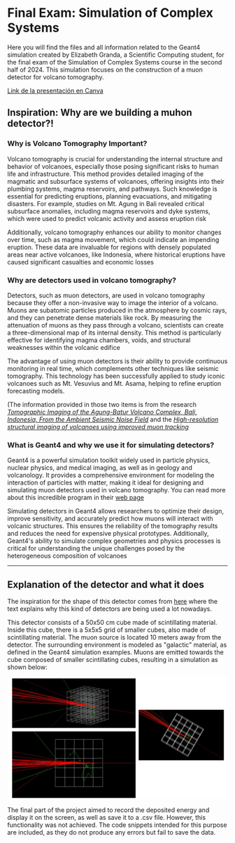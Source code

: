 # **Final Exam: Simulation of Complex Systems**


Here you will find the files and all information related to the Geant4 simulation created by Elizabeth Granda, a Scientific Computing student, for the final exam of the Simulation of Complex Systems course in the second half of 2024. This simulation focuses on the construction of a muon detector for volcano tomography.

[Link de la presentación en Canva](https://www.canva.com/design/DAGW4CJ7gSg/CJsNtLANxw6dSrHOeNcrtg/edit?utm_content=DAGW4CJ7gSg&utm_campaign=designshare&utm_medium=link2&utm_source=sharebutton)

## **Inspiration: Why are we building a muhon detector?!**

### **Why is Volcano Tomography Important?**


Volcano tomography is crucial for understanding the internal structure and behavior of volcanoes, especially those posing significant risks to human life and infrastructure. This method provides detailed imaging of the magmatic and subsurface systems of volcanoes, offering insights into their plumbing systems, magma reservoirs, and pathways. Such knowledge is essential for predicting eruptions, planning evacuations, and mitigating disasters. For example, studies on Mt. Agung in Bali revealed critical subsurface anomalies, including magma reservoirs and dyke systems, which were used to predict volcanic activity and assess eruption risk

Additionally, volcano tomography enhances our ability to monitor changes over time, such as magma movement, which could indicate an impending eruption. These data are invaluable for regions with densely populated areas near active volcanoes, like Indonesia, where historical eruptions have caused significant casualties and economic losses


### **Why are detectors used in volcano tomography?**


Detectors, such as muon detectors, are used in volcano tomography because they offer a non-invasive way to image the interior of a volcano. Muons are subatomic particles produced in the atmosphere by cosmic rays, and they can penetrate dense materials like rock. By measuring the attenuation of muons as they pass through a volcano, scientists can create a three-dimensional map of its internal density. This method is particularly effective for identifying magma chambers, voids, and structural weaknesses within the volcanic edifice

The advantage of using muon detectors is their ability to provide continuous monitoring in real time, which complements other techniques like seismic tomography. This technology has been successfully applied to study iconic volcanoes such as Mt. Vesuvius and Mt. Asama, helping to refine eruption forecasting models.



(The information provided in those two items is from the research [*Tomographic Imaging of the Agung-Batur Volcano Complex, Bali, Indonesia, From the Ambient Seismic Noise Field*](https://www.frontiersin.org/journals/earth-science/articles/10.3389/feart.2020.00043/full) and the [*High-resolution structural imaging of volcanoes using improved muon tracking*](https://academic.oup.com/gji/article/235/2/1138/7219314)

### **What is Geant4 and why we use it for simulating detectors?**


Geant4 is a powerful simulation toolkit widely used in particle physics, nuclear physics, and medical imaging, as well as in geology and volcanology. It provides a comprehensive environment for modeling the interaction of particles with matter, making it ideal for designing and simulating muon detectors used in volcano tomography. You can read more about this incredible program in their [web page](https://geant4.web.cern.ch/)

Simulating detectors in Geant4 allows researchers to optimize their design, improve sensitivity, and accurately predict how muons will interact with volcanic structures. This ensures the reliability of the tomography results and reduces the need for expensive physical prototypes. Additionally, Geant4's ability to simulate complex geometries and physics processes is critical for understanding the unique challenges posed by the heterogeneous composition of volcanoes


---

## **Explanation of the detector and what it does**

The inspiration for the shape of this detector comes from [here](https://ep-news.web.cern.ch/content/revolutionizing-particle-detection-3d-printed-scintillating-detectors-tracking-and) where the text explains why this kind of detectors are being used a lot nowadays.

This detector consists of a 50x50 cm cube made of scintillating material. Inside this cube, there is a 5x5x5 grid of smaller cubes, also made of scintillating material. The muon source is located 10 meters away from the detector. The surrounding environment is modeled as "galactic" material, as defined in the Geant4 simulation examples. Muons are emitted towards the cube composed of smaller scintillating cubes, resulting in a simulation as shown below:

![Simulacion Eliza](images/simulacion_eli.jpg)

The final part of the project aimed to record the deposited energy and display it on the screen, as well as save it to a .csv file. However, this functionality was not achieved. The code snippets intended for this purpose are included, as they do not produce any errors but fail to save the data.
